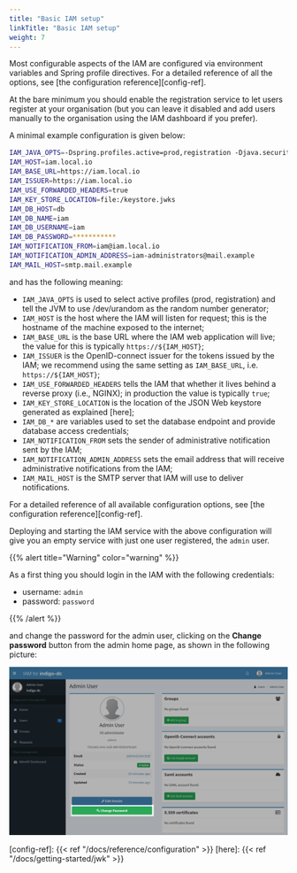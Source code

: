 ```yaml
---
title: "Basic IAM setup"
linkTitle: "Basic IAM setup"
weight: 7
---
```


Most configurable aspects of the IAM are configured via environment variables
and Spring profile directives. For a detailed reference of all the options, see 
[the configuration reference][config-ref].

At the bare minimum you should enable the registration service to let users
register at your organisation (but you can leave it disabled and add users
manually to the organisation using the IAM dashboard if you prefer).

A minimal example configuration is given below: 

```bash
IAM_JAVA_OPTS=-Dspring.profiles.active=prod,registration -Djava.security.egd=file:/dev/./urandom
IAM_HOST=iam.local.io
IAM_BASE_URL=https://iam.local.io
IAM_ISSUER=https://iam.local.io
IAM_USE_FORWARDED_HEADERS=true
IAM_KEY_STORE_LOCATION=file:/keystore.jwks
IAM_DB_HOST=db
IAM_DB_NAME=iam
IAM_DB_USERNAME=iam
IAM_DB_PASSWORD=***********
IAM_NOTIFICATION_FROM=iam@iam.local.io 
IAM_NOTIFICATION_ADMIN_ADDRESS=iam-administrators@mail.example
IAM_MAIL_HOST=smtp.mail.example
```

and has the following meaning:

- `IAM_JAVA_OPTS` is used to select active profiles (prod, registration) and
  tell the JVM to use /dev/urandom as the random number generator;
- `IAM_HOST` is the host where the IAM will listen for request; this is the
  hostname of the machine exposed to the internet;
- `IAM_BASE_URL` is the base URL where the IAM web application will live; the
  value for this is typically `https://${IAM_HOST}`;
- `IAM_ISSUER` is the OpenID-connect issuer for the tokens issued by the IAM;
  we recommend using the same setting as `IAM_BASE_URL`, i.e.
  `https://${IAM_HOST}`;
- `IAM_USE_FORWARDED_HEADERS` tells the IAM that whether it lives behind a reverse
  proxy (i.e., NGINX); in production the value is typically `true`;
- `IAM_KEY_STORE_LOCATION` is the location of the JSON Web keystore generated
  as explained [here];
- `IAM_DB_*` are variables used to set the database endpoint and provide
  database access credentials;
- `IAM_NOTIFICATION_FROM` sets the sender of administrative notification sent
  by the IAM;
- `IAM_NOTIFICATION_ADMIN_ADDRESS` sets the email address that will receive
  administrative notifications from the IAM;
- `IAM_MAIL_HOST` is the SMTP server that IAM will use to deliver
  notifications.

For a detailed reference of all available configuration options, see [the
configuration reference][config-ref].
 
Deploying and starting the IAM service with the above configuration will give
you an empty service with just one user registered, the `admin` user.

{{% alert title="Warning" color="warning" %}}

As a first thing you should login in the IAM with the following credentials:

- username: `admin`
- password: `password`

{{% /alert %}}

and change the password for the admin user, clicking on the __Change password__
button from the admin home page, as shown in the following picture:

![Admin change password](../images/admin-change-password.png)


[config-ref]: {{< ref "/docs/reference/configuration" >}}
[here]: {{< ref "/docs/getting-started/jwk" >}}
